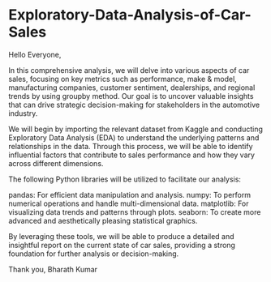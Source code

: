 # Exploratory-Data-Analysis-of-Car-Sales

Hello Everyone,

In this comprehensive analysis, we will delve into various aspects of car sales, focusing on key metrics such as performance, make & model, manufacturing companies, customer sentiment, dealerships, and regional trends by using groupby method. Our goal is to uncover valuable insights that can drive strategic decision-making for stakeholders in the automotive industry.

We will begin by importing the relevant dataset from Kaggle and conducting Exploratory Data Analysis (EDA) to understand the underlying patterns and relationships in the data. Through this process, we will be able to identify influential factors that contribute to sales performance and how they vary across different dimensions.

The following Python libraries will be utilized to facilitate our analysis:

pandas: For efficient data manipulation and analysis.
numpy: To perform numerical operations and handle multi-dimensional data.
matplotlib: For visualizing data trends and patterns through plots.
seaborn: To create more advanced and aesthetically pleasing statistical graphics.

By leveraging these tools, we will be able to produce a detailed and insightful report on the current state of car sales, providing a strong foundation for further analysis or decision-making.

Thank you,
Bharath Kumar
